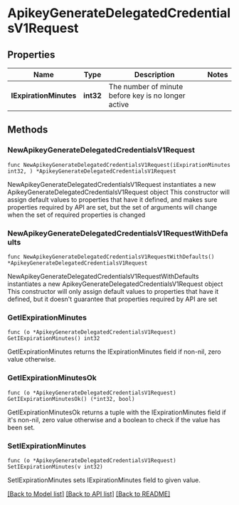 # ApikeyGenerateDelegatedCredentialsV1Request

## Properties

Name | Type | Description | Notes
------------ | ------------- | ------------- | -------------
**IExpirationMinutes** | **int32** | The number of minute before key is no longer active | 

## Methods

### NewApikeyGenerateDelegatedCredentialsV1Request

`func NewApikeyGenerateDelegatedCredentialsV1Request(iExpirationMinutes int32, ) *ApikeyGenerateDelegatedCredentialsV1Request`

NewApikeyGenerateDelegatedCredentialsV1Request instantiates a new ApikeyGenerateDelegatedCredentialsV1Request object
This constructor will assign default values to properties that have it defined,
and makes sure properties required by API are set, but the set of arguments
will change when the set of required properties is changed

### NewApikeyGenerateDelegatedCredentialsV1RequestWithDefaults

`func NewApikeyGenerateDelegatedCredentialsV1RequestWithDefaults() *ApikeyGenerateDelegatedCredentialsV1Request`

NewApikeyGenerateDelegatedCredentialsV1RequestWithDefaults instantiates a new ApikeyGenerateDelegatedCredentialsV1Request object
This constructor will only assign default values to properties that have it defined,
but it doesn't guarantee that properties required by API are set

### GetIExpirationMinutes

`func (o *ApikeyGenerateDelegatedCredentialsV1Request) GetIExpirationMinutes() int32`

GetIExpirationMinutes returns the IExpirationMinutes field if non-nil, zero value otherwise.

### GetIExpirationMinutesOk

`func (o *ApikeyGenerateDelegatedCredentialsV1Request) GetIExpirationMinutesOk() (*int32, bool)`

GetIExpirationMinutesOk returns a tuple with the IExpirationMinutes field if it's non-nil, zero value otherwise
and a boolean to check if the value has been set.

### SetIExpirationMinutes

`func (o *ApikeyGenerateDelegatedCredentialsV1Request) SetIExpirationMinutes(v int32)`

SetIExpirationMinutes sets IExpirationMinutes field to given value.



[[Back to Model list]](../README.md#documentation-for-models) [[Back to API list]](../README.md#documentation-for-api-endpoints) [[Back to README]](../README.md)


